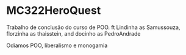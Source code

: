 # MC322HeroQuest
Trabalho de conclusão do curso de POO. 
ft Lindinha as Samussouza, florzinha as thaisstein, and docinho as PedroAndrade

Odiamos POO, liberalismo e monogamia

